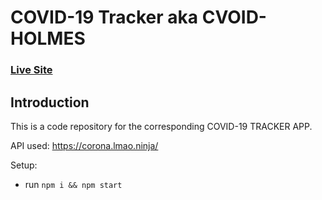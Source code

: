 # COVID-19 Tracker aka CVOID-HOLMES

### [Live Site](https://mak-covid-holmes-19.netlify.app/)

## Introduction
This is a code repository for the corresponding COVID-19 TRACKER APP. 


API used: https://corona.lmao.ninja/

Setup:
- run ```npm i && npm start```

